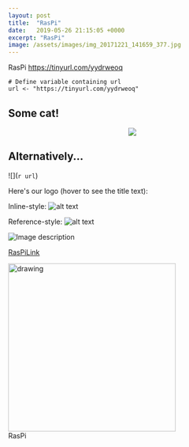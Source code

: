 ```yaml
---
layout: post
title:  "RasPi"
date:   2019-05-26 21:15:05 +0000
excerpt: "RasPi"
image: /assets/images/img_20171221_141659_377.jpg
---
```

RasPi
https://tinyurl.com/yydrweoq


```{r, echo=FALSE}
# Define variable containing url
url <- "https://tinyurl.com/yydrweoq"
```
## Some cat!
<center><img src="`r url`"></center>

## Alternatively...
![](`r url`)




Here's our logo (hover to see the title text):

Inline-style: 
![alt text](https://tinyurl.com/yydrweoq "Logo Title Text 1")

Reference-style: 
![alt text][logo]

[logo]: https://tinyurl.com/yydrweoq "Logo Title Text 2"






![Image description](https://tinyurl.com/y47ef33r)

 [RasPiLink][gallery-link]

<div class="center">
<img src="/assets/images/SmallPic.png" alt="drawing" width="340"/>
</div>
<div class="center">
RasPi</div>



[gallery-link]: https://tinyurl.com/y47ef33r




